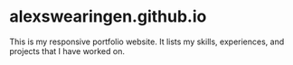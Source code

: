 # alexswearingen.github.io
This is my responsive portfolio website.
It lists my skills, experiences, and projects that I have worked on.
